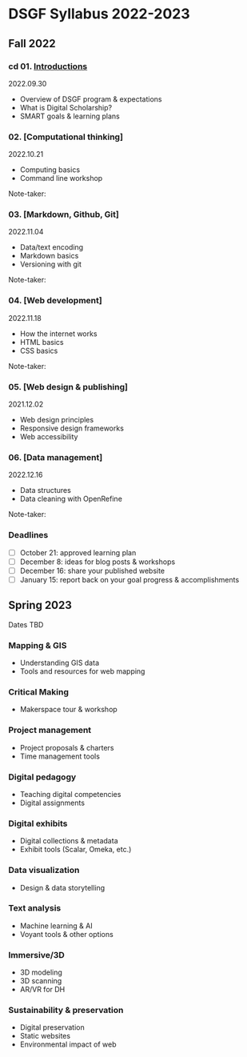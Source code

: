 # DSGF Syllabus 2022-2023

## Fall 2022

### cd 01. [Introductions](sessions/01-intro.md)
2022.09.30
- Overview of DSGF program & expectations
- What is Digital Scholarship?
- SMART goals & learning plans

### 02. [Computational thinking]
2022.10.21
- Computing basics
- Command line workshop

Note-taker:

### 03. [Markdown, Github, Git]
2022.11.04
-  Data/text encoding 
-  Markdown basics
-  Versioning with git

Note-taker:

### 04. [Web development]
2022.11.18
- How the internet works
- HTML basics
- CSS basics

Note-taker:

### 05. [Web design & publishing]
2021.12.02
- Web design principles
- Responsive design frameworks
- Web accessibility

### 06. [Data management]
2022.12.16
- Data structures
- Data cleaning with OpenRefine

Note-taker:


### Deadlines
- [ ] October 21: approved learning plan
- [ ] December 8: ideas for blog posts & workshops
- [ ] December 16: share your published website
- [ ] January 15: report back on your goal progress & accomplishments

## Spring 2023

Dates TBD


### Mapping & GIS
- Understanding GIS data
- Tools and resources for web mapping

### Critical Making
- Makerspace tour & workshop

### Project management
- Project proposals & charters
- Time management tools

### Digital pedagogy
- Teaching digital competencies
- Digital assignments

### Digital exhibits
- Digital collections & metadata
- Exhibit tools (Scalar, Omeka, etc.)

### Data visualization
- Design & data storytelling

### Text analysis
- Machine learning & AI
- Voyant tools & other options

### Immersive/3D
- 3D modeling
- 3D scanning
- AR/VR for DH

### Sustainability & preservation
- Digital preservation
- Static websites
- Environmental impact of web

